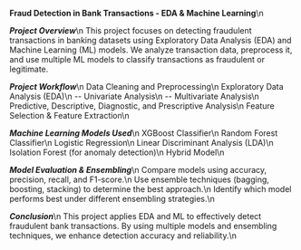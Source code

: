 **Fraud Detection in Bank Transactions - EDA & Machine Learning**\n

***Project Overview***\n
This project focuses on detecting fraudulent transactions in banking datasets using Exploratory Data Analysis (EDA) and Machine Learning (ML) models. We analyze transaction data, preprocess it, and use multiple ML models to classify transactions as fraudulent or legitimate.

***Project Workflow***\n
Data Cleaning and Preprocessing\n
Exploratory Data Analysis (EDA)\n
-- Univariate Analysis\n
-- Multivariate Analysis\n
Predictive, Descriptive, Diagnostic, and Prescriptive Analysis\n
Feature Selection & Feature Extraction\n

***Machine Learning Models Used***\n
XGBoost Classifier\n
Random Forest Classifier\n
Logistic Regression\n
Linear Discriminant Analysis (LDA)\n
Isolation Forest (for anomaly detection)\n
Hybrid Model\n

***Model Evaluation & Ensembling***\n
Compare models using accuracy, precision, recall, and F1-score.\n
Use ensemble techniques (bagging, boosting, stacking) to determine the best approach.\n
Identify which model performs best under different ensembling strategies.\n

***Conclusion***\n
This project applies EDA and ML to effectively detect fraudulent bank transactions. By using multiple models and ensembling techniques, we enhance detection accuracy and reliability.\n

